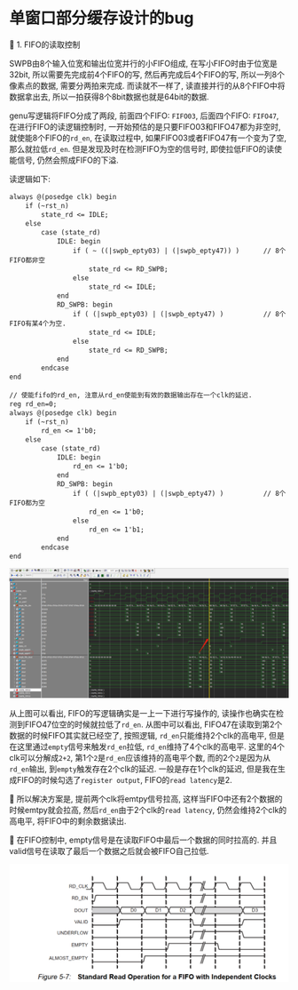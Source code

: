 # 单窗口部分缓存设计的bug

:bug: 1. FIFO的读取控制

SWPB由8个输入位宽和输出位宽并行的小FIFO组成, 在写小FIFO时由于位宽是32bit, 所以需要先完成前4个FIFO的写, 然后再完成后4个FIFO的写, 所以一列8个像素点的数据, 需要分两拍来完成. 而读就不一样了, 读直接并行的从8个FIFO中将数据拿出去, 所以一拍获得8个8bit数据也就是64bit的数据.

genu写逻辑将FIFO分成了两段, 前面四个FIFO: `FIFO03`, 后面四个FIFO: `FIFO47`, 在进行FIFO的读逻辑控制时, 一开始预估的是只要FIFO03和FIFO47都为非空时, 就使能8个FIFO的`rd_en`, 在读取过程中, 如果FIFO03或者FIFO47有一个变为了空, 那么就拉低`rd_en`. 但是发现及时在检测FIFO为空的信号时, 即使拉低FIFO的读使能信号, 仍然会照成FIFO的下溢.

读逻辑如下:

```verilog{.line-numbers}
always @(posedge clk) begin 
    if (~rst_n) 
        state_rd <= IDLE;
    else 
        case (state_rd)
            IDLE: begin 
                if ( ~ ((|swpb_epty03) | (|swpb_epty47)) )      // 8个FIFO都非空
                    state_rd <= RD_SWPB;
                else 
                    state_rd <= IDLE;
            end
            RD_SWPB: begin 
                if ( (|swpb_epty03) | (|swpb_epty47) )          // 8个FIFO有某4个为空.
                    state_rd <= IDLE;
                else 
                    state_rd <= RD_SWPB;
            end
        endcase
end

// 使能fifo的rd_en, 注意从rd_en使能到有效的数据输出存在一个clk的延迟.
reg rd_en=0;
always @(posedge clk) begin 
    if (~rst_n) 
        rd_en <= 1'b0;
    else 
        case (state_rd)
            IDLE: begin 
                rd_en <= 1'b0;
            end
            RD_SWPB: begin 
                if ( (|swpb_epty03) | (|swpb_epty47) )          // 8个FIFO都为空
                    rd_en <= 1'b0;
                else 
                    rd_en <= 1'b1;
            end
        endcase
end
```

![](../asset/20230608151044.png)

从上图可以看出, FIFO的写逻辑确实是一上一下进行写操作的, 读操作也确实在检测到FIFO47位空的时候就拉低了`rd_en`. 从图中可以看出, FIFO47在读取到第2个数据的时候FIFO其实就已经空了, 按照逻辑, `rd_en`只能维持2个clk的高电平, 但是在这里通过`empty`信号来触发`rd_en`拉低, `rd_en`维持了4个clk的高电平. 这里的4个clk可以分解成`2+2`, 第1个`2`是`rd_en`应该维持的高电平个数, 而的2个`2`是因为从`rd_en`输出, 到`empty`触发存在2个clk的延迟. 一般是存在1个clk的延迟, 但是我在生成FIFO的时候勾选了`register output`, FIFO的`read latency`是2.

:key: 所以解决方案是, 提前两个clk将emtpy信号拉高, 这样当FIFO中还有2个数据的时候emtpy就会拉高, 然后`rd_en`由于2个clk的`read latency`, 仍然会维持2个clk的高电平, 将FIFO中的剩余数据读出.


:bell: 在FIFO控制中, empty信号是在读取FIFO中最后一个数据的同时拉高的. 并且valid信号在读取了最后一个数据之后就会被FIFO自己拉低.

![](../asset/20230608154342.png)